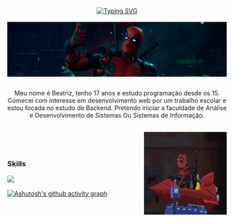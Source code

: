 <div align="center">
<a href="https://git.io/typing-svg">
<img src="https://readme-typing-svg.demolab.com?font=Fira+Code&weight=600&pause=1000&color=8E2939&width=435&lines=%E2%8B%86%EF%BD%A1Welcome+to+my+profile!!+%3A)+%E2%9C%A7%EF%BD%A1" alt="Typing SVG"/>
</a>
</div>
<br>
<img align="center" alt="" src="./.imgs/header.png">

##

<!--Sobre mim-->
<p align="center">Meu nome é Beatriz, tenho 17 anos e estudo programação desde os 15. Comecei com interesse em desenvolvimento web por um trabalho escolar e estou focada no estudo de Backend. Pretendo iniciar a faculdade de Análise e Desenvolvimento de Sistemas Ou Sistemas de Informação.</p>

##

</div>
<img align="right" alt="" height="190px" width="190px" src="./.imgs/deadpool2.gif">
<p align="center"></p>
<br/>
<br/>

##
<!--contact-->

<!--Skils-->
<div>
<h3 align="left" color="#8E2939">Skills</h3>
 <a href="https://skillicons.dev">
    <img src="https://skillicons.dev/icons?i=git,java,cs,mysql" />
  </a>
</div>



[![Ashutosh's github activity graph](https://github-readme-activity-graph.vercel.app/graph?username=trizwz&theme=high-contrast)](https://github.com/ashutosh00710/github-readme-activity-graph)
